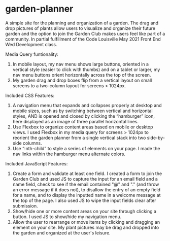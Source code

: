 # garden-planner
A simple site for the planning and organization of a garden. The drag and drop pictures of plants allow users to visualize and organize their future garden and the option to join the Garden Club makes users feel like part of a community. In partial fulfillment of the Code Louisville May 2021 Front End Wed Development class.

Media Query funtionality:
1) In mobile layout, my nav menu shows large buttons, oriented in a vertical style (easier to click with thumbs) and on a tablet or larger, my nav menu buttons orient horizontally across the top of the screen. 
2) My garden drag and drop boxes flip from a vertical layout on small screens to a two-column layout for screens > 1024px.

Included CSS Features: 
1) A navigation menu that expands and collapses properly at desktop and mobile sizes, such as by switching between vertical and horizontal styles, AND is opened and closed by clicking the “hamburger” icon, here displayed as an image of three parallel horizontal lines.
2) Use Flexbox to organize content areas based on mobile or desktop views. I used Flexbox in my media query for screens > 1024px to reorient the garden planner from a single vertical stack into two side-by-side columns.
3) Use “:nth-child” to style a series of elements on your page. I made the nav links within the hamburger menu alternate colors.

Included JavaScript Features:
1) Create a form and validate at least one field. I created a form to join the Garden Club and used JS to capture the input for an email field and a name field, check to see if the email contained "@" and "." (and throw an error message if it does not), to disallow the entry of an empty field for a name, and to display the inputted name in a welcome message at the top of the page. I also used JS to wipe the input fields clear after submission.
2) Show/hide one or more content areas on your site through clicking a button. I used JS to show/hide my navigation menu.
3) Allow the user to rearrange or move items by clicking and dragging an element on your site. My plant pictures may be drag and dropped into the garden and organized at the user's leisure.